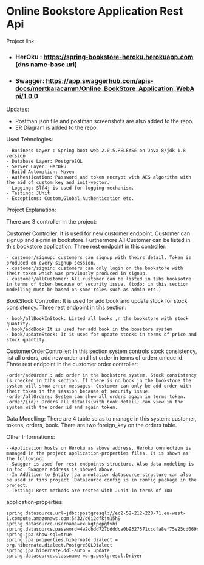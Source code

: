 # Online Bookstore Application Rest Api

Project link:

  - ### HerOku : https://spring-bookstore-heroku.herokuapp.com (dns name-base url)
  - ### Swagger: https://app.swaggerhub.com/apis-docs/mertkaracamm/Online_BookStore_Application_WebApi/1.0.0
  
Updates:  
  - Postman json file and postman screenshots are also added to the repo.
  - ER Diagram is added to the repo.
 
Used Tehnologies:
  
    - Business Layer : Spring boot web 2.0.5.RELEASE on Java 8/jdk 1.8 version    
    - Database Layer: PostgreSQL
    - Server Layer: HerOku
    - Build Automation: Maven
    - Authentication: Password and token encrypt with AES algorithm with the aid of custom key and init-vector.
    - Logging: Slf4j is used for logging mechanism.
    - Testing: JUnit
    - Exceptions: Custom,Global,Authentication etc.
  
  
 Project Explanation: 
  
   There are 3 controller in the project:
          
Customer Controller: It is used for new customer endpoint. Customer can signup and signin in bookstore. Furthermore All Customer can be listed in this bookstore application. Three rest endpoint in this controller:

    - customer/signup: customers can signup with theirs detail. Token is produced on every signup session.
    - customer/signin: customers can only login on the bookstore with their token which was previously produced in signup.
    - customer/allCustomer: All customer can be listed in tihs booksotre in terms of token because of security issue. (todo: in this section modelling must be based on some roles such as admin etc.)
    
BookStock Controller: It is used for add book and update stock for stock consistency. Three rest endpoint in tihs section:

    - book/allBookInStock: Listed all books ,n the bookstore with stock quantity.
    - book/addBook:It is used for add book in the boostore system
    - book/updateStock: It is used for update stocks in terms of price and stock quantity.
    
CustomerOrderController: In this section system controls stock consistency, list all orders, add new order and list order in terms of orderr unique id. Three rest endpoint in the customer order controller:

    -order/addOrder : add order in the bookstore system. Stock consistency is checked in tihs section. If there is no book in the bookstore the system will show error messages. Customer can only be add order with their token in the session because of security issue.    
    -order/allOrders: System can show all orders again in terms token. 
    -order/{id}: Orders all details(with book detail) can view in the system with the order id and again token. 



Data Modelling: There are 4 table so as to manage in this system: customer, tokens,  orders, book. There are two foreign_key on the orders table.

Other Informations:

    --Application hosts on Heroku as above address. Heroku connection is managed in the project application-properties files. It is shown as the following:
    --Swagger is used for rest endpoints structure. Also data modeling is in too. Swagger address is showed above.
    --In Addition to Entity jpa annotation datasource structure can also be used in tihs project. Datasource config is in config package in the project.
    --Testing: Rest methods are tested with Junit in terms of TDD
    
        
 application-properties:
 
    spring.datasource.url=jdbc:postgresql://ec2-52-212-228-71.eu-west-1.compute.amazonaws.com:5432/d6i2dfkjm15h9
    spring.datasource.username=exukgtpqpgfvhi
    spring.datasource.password=4a2cbdd727bdddca0b9327571ccdfa8ef75e25cd069c6333272232463c4b7149
    spring.jpa.show-sql=true        
    spring.jpa.properties.hibernate.dialect = org.hibernate.dialect.PostgreSQLDialect   
    spring.jpa.hibernate.ddl-auto = update
    spring.datasource.classname =org.postgresql.Driver




    
    
